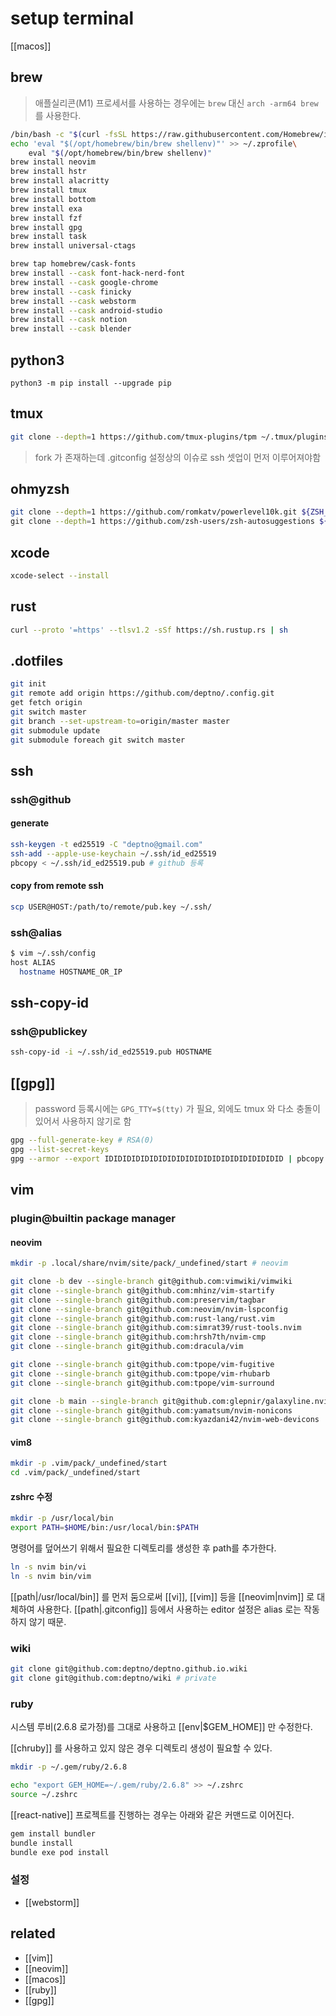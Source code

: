 # setup terminal

[[macos]]

## brew
> 애플실리콘(M1) 프로세서를 사용하는 경우에는 `brew` 대신 `arch -arm64 brew` 를 사용한다.

```sh
/bin/bash -c "$(curl -fsSL https://raw.githubusercontent.com/Homebrew/install/HEAD/install.sh)"
echo 'eval "$(/opt/homebrew/bin/brew shellenv)"' >> ~/.zprofile\
    eval "$(/opt/homebrew/bin/brew shellenv)"
brew install neovim
brew install hstr 
brew install alacritty
brew install tmux
brew install bottom
brew install exa
brew install fzf
brew install gpg
brew install task
brew install universal-ctags

brew tap homebrew/cask-fonts
brew install --cask font-hack-nerd-font
brew install --cask google-chrome
brew install --cask finicky
brew install --cask webstorm
brew install --cask android-studio
brew install --cask notion
brew install --cask blender
```

## python3

```
python3 -m pip install --upgrade pip
```

## tmux
```sh
git clone --depth=1 https://github.com/tmux-plugins/tpm ~/.tmux/plugins/tpm
```

> fork 가 존재하는데 .gitconfig 설정상의 이슈로 ssh 셋업이 먼저 이루어져야함

## ohmyzsh
```sh
git clone --depth=1 https://github.com/romkatv/powerlevel10k.git ${ZSH_CUSTOM:-$HOME/.oh-my-zsh/custom}/themes/powerlevel10k\
git clone --depth=1 https://github.com/zsh-users/zsh-autosuggestions ${ZSH_CUSTOM:-~/.oh-my-zsh/custom}/plugins/zsh-autosuggestions
```

## xcode
```sh
xcode-select --install
```

## rust
```sh
curl --proto '=https' --tlsv1.2 -sSf https://sh.rustup.rs | sh
```

## .dotfiles
```sh
git init
git remote add origin https://github.com/deptno/.config.git
get fetch origin
git switch master
git branch --set-upstream-to=origin/master master
git submodule update
git submodule foreach git switch master
```

## ssh
### ssh@github
#### generate
```sh
ssh-keygen -t ed25519 -C "deptno@gmail.com"
ssh-add --apple-use-keychain ~/.ssh/id_ed25519
pbcopy < ~/.ssh/id_ed25519.pub # github 등록
```
#### copy from remote ssh
```sh
scp USER@HOST:/path/to/remote/pub.key ~/.ssh/
```

### ssh@alias
```sh
$ vim ~/.ssh/config
host ALIAS
  hostname HOSTNAME_OR_IP
```

## ssh-copy-id
### ssh@publickey
```sh
ssh-copy-id -i ~/.ssh/id_ed25519.pub HOSTNAME
```

## [[gpg]]
> password 등록시에는 `GPG_TTY=$(tty)` 가 필요, 외에도 tmux 와 다소 충돌이 있어서 사용하지 않기로 함
```sh
gpg --full-generate-key # RSA(0)
gpg --list-secret-keys
gpg --armor --export IDIDIDIDIDIDIDIDIDIDIDIDIDIDIDIDIDIDIDID | pbcopy # github 등록
```

## vim
### plugin@builtin package manager
#### neovim
```sh
mkdir -p .local/share/nvim/site/pack/_undefined/start # neovim

git clone -b dev --single-branch git@github.com:vimwiki/vimwiki
git clone --single-branch git@github.com:mhinz/vim-startify
git clone --single-branch git@github.com:preservim/tagbar
git clone --single-branch git@github.com:neovim/nvim-lspconfig
git clone --single-branch git@github.com:rust-lang/rust.vim
git clone --single-branch git@github.com:simrat39/rust-tools.nvim
git clone --single-branch git@github.com:hrsh7th/nvim-cmp
git clone --single-branch git@github.com:dracula/vim

git clone --single-branch git@github.com:tpope/vim-fugitive
git clone --single-branch git@github.com:tpope/vim-rhubarb
git clone --single-branch git@github.com:tpope/vim-surround

git clone -b main --single-branch git@github.com:glepnir/galaxyline.nvim
git clone --single-branch git@github.com:yamatsum/nvim-nonicons
git clone --single-branch git@github.com:kyazdani42/nvim-web-devicons
```

#### vim8
```sh
mkdir -p .vim/pack/_undefined/start
cd .vim/pack/_undefined/start
```

#### zshrc 수정
```sh
mkdir -p /usr/local/bin
export PATH=$HOME/bin:/usr/local/bin:$PATH
```
명령어를 덮어쓰기 위해서 필요한 디렉토리를 생성한 후 path를 추가한다.

```sh
ln -s nvim bin/vi
ln -s nvim bin/vim
```
[[path|/usr/local/bin]] 를 먼저 둠으로써 [[vi]], [[vim]] 등을 [[neovim|nvim]] 로 대체하여 사용한다. 
[[path|.gitconfig]] 등에서 사용하는 editor 설정은 alias 로는 작동하지 않기 때문.

### wiki
```sh
git clone git@github.com:deptno/deptno.github.io.wiki
git clone git@github.com:deptno/wiki # private
```

### ruby
시스템 루비(2.6.8 로가정)를 그대로 사용하고 [[env|$GEM_HOME]] 만 수정한다.

[[chruby]] 를 사용하고 있지 않은 경우 디렉토리 생성이 필요할 수 있다.
```sh
mkdir -p ~/.gem/ruby/2.6.8
```

```sh
echo "export GEM_HOME=~/.gem/ruby/2.6.8" >> ~/.zshrc
source ~/.zshrc
```

[[react-native]] 프로젝트를 진행하는 경우는 아래와 같은 커맨드로 이어진다.
```sh
gem install bundler
bundle install
bundle exe pod install
```

### 설정
- [[webstorm]]

## related
- [[vim]]
- [[neovim]]
- [[macos]]
- [[ruby]]
- [[gpg]]
